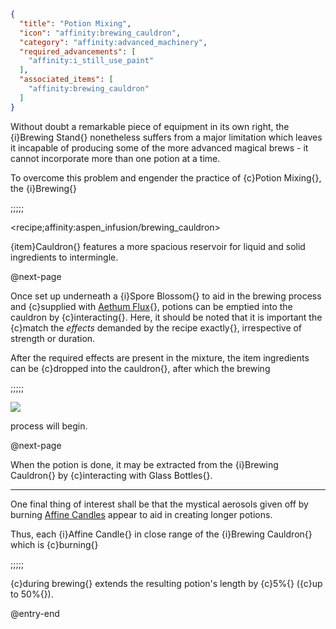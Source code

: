 ```json
{
  "title": "Potion Mixing",
  "icon": "affinity:brewing_cauldron",
  "category": "affinity:advanced_machinery",
  "required_advancements": [
    "affinity:i_still_use_paint"
  ],
  "associated_items": [
    "affinity:brewing_cauldron"
  ]
}
```

Without doubt a remarkable piece of equipment in its own right, the {i}Brewing Stand{} nonetheless suffers from a major
limitation which leaves it incapable of producing some of the more advanced magical brews - it cannot incorporate more
than one potion at a time.


To overcome this problem and engender the practice of {c}Potion Mixing{}, the {i}Brewing{} 

;;;;;

<recipe;affinity:aspen_infusion/brewing_cauldron>

{item}Cauldron{} features a more spacious reservoir for liquid and solid ingredients to intermingle.


@next-page

Once set up underneath a {i}Spore Blossom{} to aid in the brewing process and {c}supplied with
[Aethum Flux](^affinity:aethum_flux){}, potions can be emptied into the cauldron by {c}interacting{}. Here, it
should be noted that it is important the {c}match the *effects* demanded by the recipe exactly{}, irrespective of
strength or duration.


After the required effects are present in the mixture, the item ingredients can be {c}dropped into the cauldron{}, after
which the brewing

;;;;;

![](affinity:textures/gui/wispen_testament/brewing_cauldron_setup.png,fit)

process will begin.


@next-page

When the potion is done, it may be extracted from the {i}Brewing Cauldron{} by {c}interacting with Glass Bottles{}.

---

One final thing of interest shall be that the mystical aerosols given off by burning
[Affine Candles](^affinity:affine_candle) appear to aid in creating longer potions.


Thus, each {i}Affine Candle{} in close range of the {i}Brewing Cauldron{} which is {c}burning{}

;;;;;

{c}during brewing{} extends the resulting potion's length by {c}5%{} ({c}up to 50%{}).

@entry-end